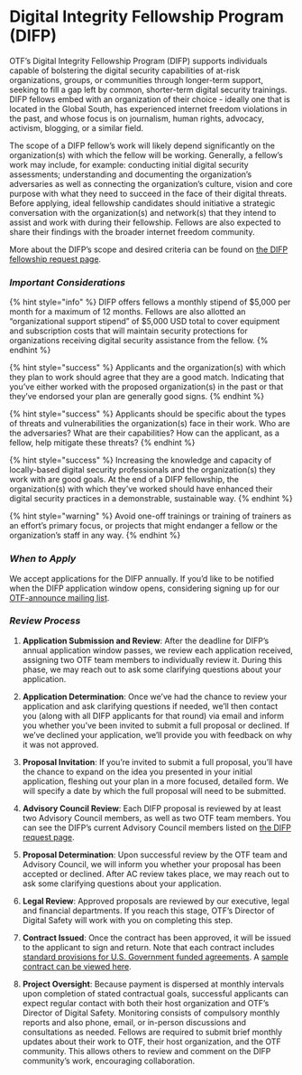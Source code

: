# Digital Integrity Fellowship Program \(DIFP\)

OTF’s Digital Integrity Fellowship Program \(DIFP\) supports individuals capable of bolstering the digital security capabilities of at-risk organizations, groups, or communities through longer-term support, seeking to fill a gap left by common, shorter-term digital security trainings. DIFP fellows embed with an organization of their choice - ideally one that is located in the Global South, has experienced internet freedom violations in the past, and whose focus is on journalism, human rights, advocacy, activism, blogging, or a similar field.  
  
The scope of a DIFP fellow’s work will likely depend significantly on the organization\(s\) with which the fellow will be working. Generally, a fellow’s work may include, for example: conducting initial digital security assessments; understanding and documenting the organization’s adversaries as well as connecting the organization’s culture, vision and core purpose with what they need to succeed in the face of their digital threats. Before applying, ideal fellowship candidates should initiative a strategic conversation with the organization\(s\) and network\(s\) that they intend to assist and work with during their fellowship. Fellows are also expected to share their findings with the broader internet freedom community.  
  
More about the DIFP’s scope and desired criteria can be found on [the DIFP fellowship request page](https://www.opentech.fund/fellowships/difp).

### _Important Considerations_

{% hint style="info" %}
DIFP offers fellows a monthly stipend of $5,000 per month for a maximum of 12 months. Fellows are also allotted an “organizational support stipend” of $5,000 USD total to cover equipment and subscription costs that will maintain security protections for organizations receiving digital security assistance from the fellow.
{% endhint %}

{% hint style="success" %}
Applicants and the organization\(s\) with which they plan to work should agree that they are a good match. Indicating that you’ve either worked with the proposed organization\(s\) in the past or that they’ve endorsed your plan are generally good signs.
{% endhint %}

{% hint style="success" %}
Applicants should be specific about the types of threats and vulnerabilities the organization\(s\) face in their work. Who are the adversaries? What are their capabilities? How can the applicant, as a fellow, help mitigate these threats?
{% endhint %}

{% hint style="success" %}
Increasing the knowledge and capacity of locally-based digital security professionals and the organization\(s\) they work with are good goals. At the end of a DIFP fellowship, the organization\(s\) with which they’ve worked should have enhanced their digital security practices in a demonstrable, sustainable way.
{% endhint %}

{% hint style="warning" %}
Avoid one-off trainings or training of trainers as an effort’s primary focus, or projects that might endanger a fellow or the organization’s staff in any way.
{% endhint %}

### _When to Apply_

We accept applications for the DIFP annually. If you’d like to be notified when the DIFP application window opens, considering signing up for our [OTF-announce mailing list](https://groups.google.com/a/opentechfund.org/forum/#!forum/otf-announce/join).

### _Review Process_

1. **Application Submission and Review**: After the deadline for DIFP’s annual application window passes, we review each application received, assigning two OTF team members to individually review it. During this phase, we may reach out to ask some clarifying questions about your application.

2. **Application Determination**: Once we’ve had the chance to review your application and ask clarifying questions if needed, we’ll then contact you \(along with all DIFP applicants for that round\) via email and inform you whether you’ve been invited to submit a full proposal or declined. If we’ve declined your application, we’ll provide you with feedback on why it was not approved. 
3. **Proposal Invitation**: If you’re invited to submit a full proposal, you’ll have the chance to expand on the idea you presented in your initial application, fleshing out your plan in a more focused, detailed form. We will specify a date by which the full proposal will need to be submitted. 
4. **Advisory Council Review**: Each DIFP proposal is reviewed by at least two Advisory Council members, as well as two OTF team members. You can see the DIFP’s current Advisory Council members listed on [the DIFP request page](https://www.opentech.fund/fellowships/difp).

5. **Proposal Determination**: Upon successful review by the OTF team and Advisory Council, we will inform you whether your proposal has been accepted or declined. After AC review takes place, we may reach out to ask some clarifying questions about your application.

6. **Legal Review**: Approved proposals are reviewed by our executive, legal and financial departments. If you reach this stage, OTF’s Director of Digital Safety will work with you on completing this step. 
7. **Contract Issued**: Once the contract has been approved, it will be issued to the applicant to sign and return. Note that each contract includes [standard provisions for U.S. Government funded agreements](https://www.opentech.fund/sites/default/files/page_attachment/usgprovisions.pdf). A [sample contract can be viewed here](https://www.opentech.fund/sites/default/files/page_attachment/otf_contract_template_final_0.pdf).

8. **Project Oversight**: Because payment is dispersed at monthly intervals upon completion of stated contractual goals, successful applicants can expect regular contact with both their host organization and OTF’s Director of Digital Safety. Monitoring consists of compulsory monthly reports and also phone, email, or in-person discussions and consultations as needed. Fellows are required to submit brief monthly updates about their work to OTF, their host organization, and the OTF community. This allows others to review and comment on the DIFP community’s work, encouraging collaboration.

